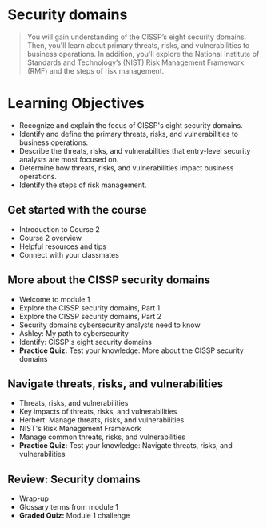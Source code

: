 # Security domains
> You will gain understanding of the CISSP’s eight security domains. Then, you'll learn about primary threats, risks, and vulnerabilities to business operations. In addition, you'll explore the National Institute of Standards and Technology’s (NIST) Risk Management Framework (RMF) and the steps of risk management.

# Learning Objectives
- Recognize and explain the focus of CISSP's eight security domains.
- Identify and define the primary threats, risks, and vulnerabilities to business operations.
- Describe the threats, risks, and vulnerabilities that entry-level security analysts are most focused on.
- Determine how threats, risks, and vulnerabilities impact business operations.
- Identify the steps of risk management.
## Get started with the course
- Introduction to Course 2
- Course 2 overview
- Helpful resources and tips
- Connect with your classmates
## More about the CISSP security domains
- Welcome to module 1
- Explore the CISSP security domains, Part 1
- Explore the CISSP security domains, Part 2
- Security domains cybersecurity analysts need to know
- Ashley: My path to cybersecurity
- Identify: CISSP's eight security domains
- **Practice Quiz:** Test your knowledge: More about the CISSP security domains
## Navigate threats, risks, and vulnerabilities
- Threats, risks, and vulnerabilities
- Key impacts of threats, risks, and vulnerabilities
- Herbert: Manage threats, risks, and vulnerabilities
- NIST's Risk Management Framework
- Manage common threats, risks, and vulnerabilities
- **Practice Quiz:** Test your knowledge: Navigate threats, risks, and vulnerabilities
## Review: Security domains
- Wrap-up
- Glossary terms from module 1
- **Graded Quiz:** Module 1 challenge

